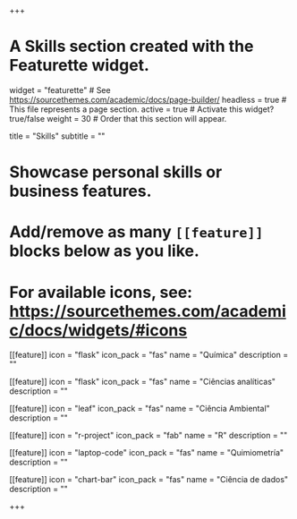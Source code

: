 +++
# A Skills section created with the Featurette widget.
widget = "featurette"  # See https://sourcethemes.com/academic/docs/page-builder/
headless = true  # This file represents a page section.
active = true  # Activate this widget? true/false
weight = 30  # Order that this section will appear.

title = "Skills"
subtitle = ""

# Showcase personal skills or business features.
# 
# Add/remove as many `[[feature]]` blocks below as you like.
# 
# For available icons, see: https://sourcethemes.com/academic/docs/widgets/#icons

[[feature]]
  icon = "flask"
  icon_pack = "fas"
  name = "Química"
  description = "" 

[[feature]]
  icon = "flask"
  icon_pack = "fas"
  name = "Ciências analíticas"
  description = "" 
  
[[feature]]
  icon = "leaf"
  icon_pack = "fas"
  name = "Ciência Ambiental"
  description = "" 

[[feature]]
  icon = "r-project"
  icon_pack = "fab"
  name = "R"
  description = ""
  
[[feature]]
  icon = "laptop-code"
  icon_pack = "fas"
  name = "Quimiometría"
  description = "" 

[[feature]]
  icon = "chart-bar"
  icon_pack = "fas"
  name = "Ciência de dados"
  description = "" 
  


+++

